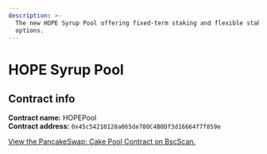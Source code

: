 ```yaml
---
description: >-
  The new HOPE Syrup Pool offering fixed-term staking and flexible staking
  options.
---
```


# HOPE Syrup Pool

## Contract info

**Contract name:** HOPEPool\
**Contract address:** `0x45c54210128a065de780C4B0Df3d16664f7f859e`

[View the PancakeSwap: Cake Pool Contract on BscScan.](https://bscscan.com/address/0x45c54210128a065de780C4B0Df3d16664f7f859e)
